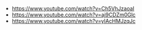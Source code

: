 



- https://www.youtube.com/watch?v=Ch5VhJzaoaI
- https://www.youtube.com/watch?v=aj9CDZm0Glc
- https://www.youtube.com/watch?v=yIAcHMJzqJc